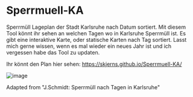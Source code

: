 # Sperrmuell-KA

Sperrmüll Lageplan der Stadt Karlsruhe nach Datum sortiert. Mit diesem Tool könnt ihr sehen an welchen Tagen wo in Karlsruhe Sperrmüll ist. Es gibt eine interaktive Karte, oder statische Karten nach Tag sortiert. Lasst mich gerne wissen, wenn es mal wieder ein neues Jahr ist und ich vergessen habe das Tool zu updaten.

Ihr könnt den Plan hier sehen: https://skjerns.github.io/Sperrmuell-KA/

![image](https://user-images.githubusercontent.com/14980558/210863785-2fb7a0ef-f044-4e5d-8c7a-5f0e19d4d34b.png)


Adapted from "J.Schmidt: Sperrmüll nach Tagen in Karlsruhe"
